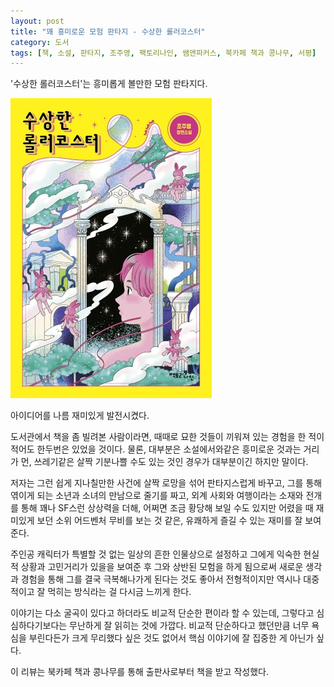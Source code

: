```yaml
---
layout: post
title: "꽤 흥미로운 모험 판타지 - 수상한 롤러코스터"
category: 도서
tags: [책, 소설, 판타지, 조주영, 팩토리나인, 쌤앤파커스, 북카페 책과 콩나무, 서평]
---
```


'수상한 롤러코스터'는
흥미롭게 볼만한 모험 판타지다.

![표지](/images/book/strange-roller-coaster-book.jpg)

아이디어를 나름 재미있게 발전시켰다.

도서관에서 책을 좀 빌려본 사람이라면,
때때로 묘한 것들이 끼워져 있는 경험을 한 적이 적어도 한두번은 있었을 것이다.
물론, 대부분은 소설에서와같은 흥미로운 것과는 거리가 먼,
쓰레기같은 살짝 기분나쁠 수도 있는 것인 경우가 대부분이긴 하지만 말이다.

저자는 그런 쉽게 지나칠만한 사건에 살짝 로망을 섞어 판타지스럽게 바꾸고,
그를 통해 엮이게 되는 소년과 소녀의 만남으로 줄기를 짜고,
외계 사회와 여행이라는 소재와 전개를 통해 꽤나 SF스런 상상력을 더해,
어쩌면 조금 황당해 보일 수도 있지만
어렸을 때 재미있게 보던 소위 어드벤처 무비를 보는 것 같은,
유쾌하게 즐길 수 있는 재미를 잘 보여준다.

주인공 캐릭터가 특별할 것 없는 일상의 흔한 인물상으로 설정하고
그에게 익숙한 현실적 상황과 고민거리가 있을을 보여준 후
그와 상반된 모험을 하게 됨으로써
새로운 생각과 경험을 통해
그를 결국 극복해나가게 된다는 것도 좋아서
전형적이지만 역시나 대중적이고 잘 먹히는 방식라는 걸 다시금 느끼게 한다.

이야기는 다소 굴곡이 있다고 하더라도 비교적 단순한 편이라 할 수 있는데,
그렇다고 심심하다기보다는
무난하게 잘 읽히는 것에 가깝다.
비교적 단순하다고 했던만큼
너무 욕심을 부린다든가 크게 무리했다 싶은 것도 없어서
핵심 이야기에 잘 집중한 게 아닌가 싶다.



<div class="im im-info">
이 리뷰는 북카페 책과 콩나무를 통해 출판사로부터 책을 받고 작성했다.
</div>
